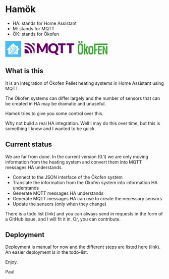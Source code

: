 # Hamök

- HA: stands for Home Assistant
- M: stands for MQTT
- ÖK: stands for Ökofen

<p float="left">
  <img src="docs/pics/ha.png" height="50" />
  <img src="docs/pics/mqtt-logo.svg" height="50" /> 
  <img src="docs/pics/okofen.png" height="50" />
</p>

## What is this

It is an integration of Ökofen Pellet heating systems in Home Assistant using MQTT.

The Ökofen systems can differ largely and the number of sensors that can be created in HA may be dramatic and unuseful.

Hamok tries to give you some control over this.

Why not build a real HA integration. Well I may do this over time, but this is something I know and I wanted to be quick.

## Current status

We are far from done. In the current version (0.1) we are only moving information from the heating system and convert them into MQTT messages HA understands.

- Connect to the JSON interface of the Ökofen system
- Translate the information from the Ökofen system into information HA understands
- Generate MQTT messages HA understands
- Generate MQTT messages HA can use to create the necessary sensors
- Update the sensors (only when they change)

There is a todo list (link) and you can always send in requests in the form of a GitHub issue, and I will fit it in. Or, you can contribute.

## Deployment

Deployment is manual for now and the different steps are listed here (link). An easier deployment is in the todo-list.

Enjoy.

Paul

